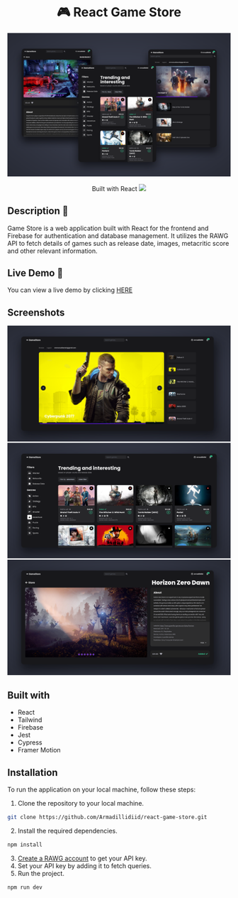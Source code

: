 <h1 align="center">🎮 React Game Store</h1>

<p align="center">
    <img src="img/showcase_1.png" alt="showcase">
</p>
<p align=center>Built with React <img src="https://skillicons.dev/icons?i=react" width="16px"></p>

## Description 📝

<p>Game Store is a web application built with React for the frontend and Firebase for authentication and database management. It utilizes the RAWG API to fetch details of games such as release date, images, metacritic score and other relevant information.</p> 

## Live Demo 🔴

<p>You can view a live demo by clicking <a href="https://armadillidiid.github.io/react-game-store/">HERE</a></p>

## Screenshots

![](/img/showcase_5.png)
![](/img/showcase_3.png)
![](/img/showcase_4.png)

## Built with

- React
- Tailwind
- Firebase
- Jest
- Cypress
- Framer Motion

## Installation

To run the application on your local machine, follow these steps:
  1. Clone the repository to your local machine.

```sh
git clone https://github.com/Armadillidiid/react-game-store.git
```

2. Install the required dependencies.

```sh
npm install
```

3. [Create a RAWG account](https://rawg.io/apidocs) to get your API key.
4. Set your API key by adding it to fetch queries.
5. Run the project.

```sh
npm run dev
```